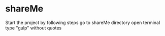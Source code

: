 # shareMe

Start the project by following steps
go to shareMe directory
open terminal
type "gulp" without quotes
